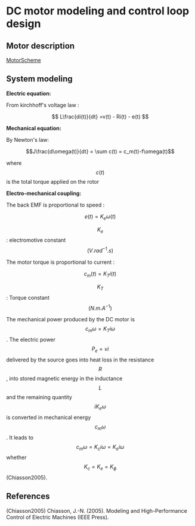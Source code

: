 # DC motor modeling and control loop design

## Motor description
[MotorScheme][MotorScheme]
 
## System modeling

**Electric equation:**

From kirchhoff's voltage law :

$$ L\frac{di(t)}{dt} =v(t) - Ri(t) - e(t) $$

**Mechanical equation:**

By Newton's law:

$$J\frac{d\omega(t)}{dt} = \sum c(t) = c_m(t)-f\omega(t)$$

where $$c(t)$$ is the total torque applied on the rotor


**Electro-mechanical coupling:**

The back EMF is proportional to speed :

$$ e(t) = K_e \omega(t)$$

$$K_e$$ : electromotive constant $$(V.rad^{-1}.s)$$

The motor torque is proportional to current :

$$c_m(t) = K_T i(t)$$

$$K_T$$ : Torque constant $$(N.m.A^{-1})$$


The mechanical power produced by the DC motor is $$c_m\omega = K_Ti\omega$$. The electric power  $$P_e = vi$$ delivered by the source goes into heat loss in the resistance $$R$$, into stored magnetic energy in the inductance $$L$$ and the remaining quantity $$iK_e\omega$$ is converted in mechanical energy $$c_m\omega$$. It leads to $$c_m\omega = K_ci\omega = K_ei\omega$$ whether $$K_c = K_e = K_\phi$$ (Chiasson2005).




## References

(Chiasson2005) Chiasson, J.-N. (2005). Modeling and High-Performance Control of Electric Machines (IEEE Press).


[MotorScheme]:/Figures/MCC.png
